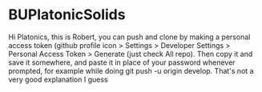 # BUPlatonicSolids
Hi Platonics, this is Robert, you can push and clone by making a personal access token (github profile icon > Settings > Developer Settings > Personal Access Token > Generate (just check All repo). Then copy it and save it somewhere, and paste it in place of your password whenever prompted, for example while doing git push -u origin develop. That's not a very good explanation I guess
